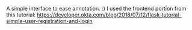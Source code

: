 A simple interface to ease annotation. :)
I used the frontend portion from this tutorial: https://developer.okta.com/blog/2018/07/12/flask-tutorial-simple-user-registration-and-login